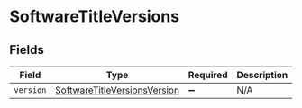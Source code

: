 # SoftwareTitleVersions


## Fields

| Field                                                                               | Type                                                                                | Required                                                                            | Description                                                                         |
| ----------------------------------------------------------------------------------- | ----------------------------------------------------------------------------------- | ----------------------------------------------------------------------------------- | ----------------------------------------------------------------------------------- |
| `version`                                                                           | [SoftwareTitleVersionsVersion](../../models/shared/softwaretitleversionsversion.md) | :heavy_minus_sign:                                                                  | N/A                                                                                 |